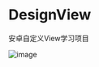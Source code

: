 # DesignView
安卓自定义View学习项目

![image](https://github.com/crazyzhangxl/DesignView/tree/master/app/screenshots/indicator_1.gif)
